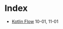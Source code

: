 # Index

- [Kotlin Flow](https://github.com/DanP1925/LearningPath/blob/main/KotlinFlow.md) 10-01, 11-01
